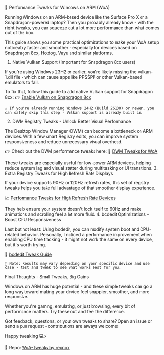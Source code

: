 🚀 Performance Tweaks for Windows on ARM (WoA)

Running Windows on an ARM-based device like the Surface Pro X or a Snapdragon-powered laptop? Then you probably already know - with the right tweaks, you can squeeze out a lot more performance than what comes out of the box.

This guide shows you some practical optimizations to make your WoA setup noticeably faster and smoother - especially for devices based on Snapdragon 8cx, Hotdog, Vayu and similar platforms.
1. Native Vulkan Support (Important for Snapdragon 8cx users)

If you're using Windows 23H2 or earlier, you're likely missing the vulkan-1.dll file - which can cause apps like PPSSPP or other Vulkan-based emulators to fail.

To fix that, follow this guide to add native Vulkan support for Snapdragon 8cx:
👉 [Enable Vulkan on Snapdragon 8cx](https://driver1998.github.io/en/posts/vulkan-on-qualcomm-snapdragon-8cx/)

`⚠️ If you're already running Windows 24H2 (Build 26100) or newer, you can safely skip this step - Vulkan support is already built in.`

2. DWM Registry Tweaks - Unlock Better Visual Performance

The Desktop Window Manager (DWM) can become a bottleneck on ARM devices. With a few smart Registry edits, you can improve system responsiveness and reduce unnecessary visual overhead.

👉 Check out the DWM performance tweaks here:
🔧 [DWM Tweaks for WoA](https://github.com/rexnox/WoA-Tweaks/blob/main/regedit/Registry%20Tweaks%20for%20Performance.md)

These tweaks are especially useful for low-power ARM devices, helping reduce system lag and visual stutter during multitasking or UI transitions.
3. Extra Registry Tweaks for High Refresh Rate Displays

If your device supports 90Hz or 120Hz refresh rates, this set of registry tweaks helps you take full advantage of that smoother display experience.

📈 [Performance Tweaks for High Refresh Rate Devices](https://github.com/rexnox/WoA-Tweaks/blob/main/regedit/DWM%20Tweaks.md)

They help ensure your system doesn't lock itself to 60Hz and make animations and scrolling feel a lot more fluid.
4. bcdedit Optimizations - Boost CPU Responsiveness

Last but not least:
Using bcdedit, you can modify system boot and CPU-related behavior. Personally, I noticed a performance improvement when enabling CPU time tracking - it might not work the same on every device, but it's worth trying.

🧩 [bcdedit Tweak Guide](https://github.com/rexnox/WoA-Tweaks/blob/main/bcdedit/bcd.md)

`🧠 Note: Results may vary depending on your specific device and use case - test and tweak to see what works best for you.`

Final Thoughts - Small Tweaks, Big Gains

Windows on ARM has huge potential - and these simple tweaks can go a long way toward making your device feel snappier, smoother, and more responsive.

Whether you're gaming, emulating, or just browsing, every bit of performance matters. Try these out and feel the difference.

Got feedback, questions, or your own tweaks to share?
Open an issue or send a pull request - contributions are always welcome!

Happy tweaking 💻⚡

🔗 Repo: [WoA-Tweaks by rexnox](https://github.com/rexnox/WoA-Tweaks)
